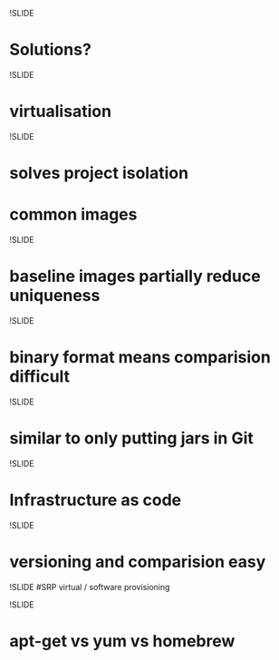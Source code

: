 !SLIDE 
# Solutions? #

!SLIDE 
# virtualisation


!SLIDE 
# solves project isolation

# common images

!SLIDE
# baseline images partially reduce uniqueness

!SLIDE
# binary format means comparision difficult

!SLIDE
# similar to only putting jars in Git 

!SLIDE
# Infrastructure as code 

!SLIDE
# versioning and comparision easy

!SLIDE
#SRP virtual / software provisioning

!SLIDE
# apt-get vs yum vs homebrew 



